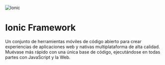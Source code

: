 ![Ionic](https://i.imgur.com/JoAu1tl.jpg)
# Ionic Framework
Un conjunto de herramientas móviles de código abierto para crear experiencias de aplicaciones web y nativas multiplataforma de alta calidad. Muévase más rápido con una única base de código, ejecutándose en todas partes con JavaScript y la Web.
